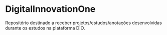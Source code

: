# DigitalInnovationOne
Repositório destinado a receber projetos/estudos/anotações desenvolvidas durante os estudos na plataforma DIO.
